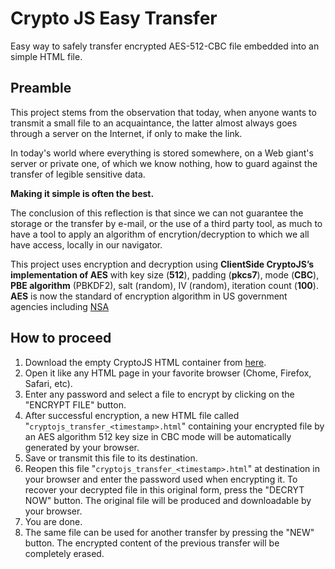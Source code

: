 # Crypto JS Easy Transfer
Easy way to safely transfer encrypted AES-512-CBC file embedded into an simple HTML file.

## Preamble

This project stems from the observation that today, when anyone wants to transmit a small file to an acquaintance, the latter almost always goes through a server on the Internet, if only to make the link.

In today's world where everything is stored somewhere, on a Web giant's server or private one, of which we know nothing, how to guard against the transfer of legible sensitive data.

**Making it simple is often the best.**

The conclusion of this reflection is that since we can not guarantee the storage or the transfer by e-mail, or the use of a third party tool, as much to have a tool to apply an algorithm of encrytion/decryption to which we all have access, locally in our navigator.

This project uses encryption and decryption using **ClientSide CryptoJS’s implementation of AES** with key size (**512**), padding (**pkcs7**), mode (**CBC**), **PBE algorithm** (PBKDF2), salt (random), IV (random), iteration count (**100**). **AES** is now the standard of encryption algorithm in US government agencies including [NSA](https://en.wikipedia.org/wiki/National_Security_Agency)

## How to proceed

1. Download the empty CryptoJS HTML container from [here](https://raw.githubusercontent.com/naturosofts/CryptoJSEasyTransfer/master/dist/CJSET.html).
2. Open it like any HTML page in your favorite browser (Chome, Firefox, Safari, etc).
3. Enter any password and select a file to encrypt by clicking on the "ENCRYPT FILE" button.
4. After successful encryption, a new HTML file called "`cryptojs_transfer_<timestamp>.html`" containing your encrypted file by an AES algorithm 512 key size in CBC mode will be automatically generated by your browser.
5. Save or transmit this file to its destination.
6. Reopen this file "`cryptojs_transfer_<timestamp>.html`" at destination in your browser and enter the password used when encrypting it. To recover your decrypted file in this original form, press the "DECRYT NOW" button. The original file will be produced and downloadable by your browser.
7. You are done.
8. The same file can be used for another transfer by pressing the "NEW" button. The encrypted content of the previous transfer will be completely erased.